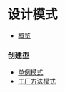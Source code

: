 # 设计模式

<!-- 目录 -->
- [概览](https://github.com/lazecoding/Note/blob/main/note/articles/pattern/概览.md)
  
### 创建型

- [单例模式](https://github.com/lazecoding/Note/blob/main/note/articles/pattern/单例.md)
- [工厂方法模式](https://github.com/lazecoding/Note/blob/main/note/articles/pattern/工厂方法.md)
